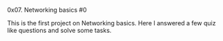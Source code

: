 0x07. Networking basics #0

This is the first project on Networking basics.  Here I answered a few quiz like questions and solve some tasks.
